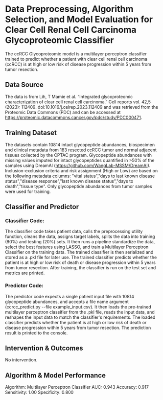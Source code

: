 # Data Preprocessing, Algorithm Selection, and Model Evaluation for Clear Cell Renal Cell Carcinoma Glycoproteomic Classifier
The ccRCC Glycoproteomic model is a multilayer perceptron classifier trained to predict whether a patient with clear cell renal cell carcinoma (ccRCC) is at high or low risk of disease progression within 5 years from tumor resection.

## Data Source
The data is from Lih, T Mamie et al. “Integrated glycoproteomic characterization of clear cell renal cell carcinoma.” Cell reports vol. 42,5 (2023): 112409. doi:10.1016/j.celrep.2023.112409 and was retrieved from the Proteomic Data Commons (PDC) and can be accessed at https://proteomic.datacommons.cancer.gov/pdc/study/PDC000471. 

## Training Dataset
The datasets contain 10814 intact glycopeptide abundances, biospecimen and clinical metadata from 183 resected ccRCC tumor and normal adjacent tissues collected by the CPTAC program. Glycopeptide abundances with missing values imputed for intact glycopeptides quantified in >50% of the samples using DreamAI (https://github.com/WangLab-MSSM/DreamAI). Inclusion-exclusion criteria and risk assignment (High or Low) are based on the following metadata columns: "vital status","days to last known disease status","disease response","last known disease status","days to death","tissue type". Only glycopeptide abundances from tumor samples were used for training.

## Classifier and Predictor
### Classifier Code:
The classifier code takes patient data, calls the preprocessing utility function, cleans the data, assigns target labels, splits the data into training (80%) and testing (20%) sets. It then runs a pipeline standardize the data, select the best features using LASSO, and train a Multilayer Perceptron Classifier on the training data. The trained classifier is then serialized and stored as a .pkl file for later use. The trained classifier predicts whether the patient is at high or low risk of death or disease progression within 5 years from tumor resection. After training, the classifier is run on the test set and metrics are printed.

### Predictor Code:
The predictor code expects a single patient input file with 10814 glycopeptide abundances, and accepts a file name argument (ccrcc_predict.py --file example_input.csv). It then loads the pre-trained multilayer perceptron classifier from the .pkl file, reads the input data, and reshapes the input data to match the classifier's requirements. The loaded classifier predicts whether the patient is at high or low risk of death or disease progression within 5 years from tumor resection. The prediction result is printed to the console.

## Intervention & Outcomes
No intervention.

## Algorithm & Model Performance
Algorithm: Multilayer Perceptron Classifier
AUC: 0.943
Accuracy: 0.917
Sensitivity: 1.00
Specificity: 0.800

